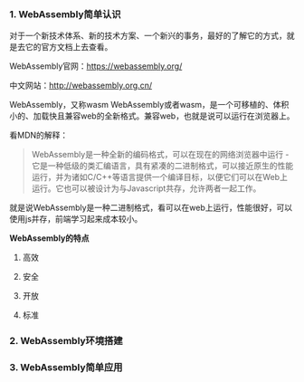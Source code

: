 ### 1. WebAssembly简单认识

对于一个新技术体系、新的技术方案、一个新兴的事务，最好的了解它的方式，就是去它的官方文档上去查看。

WebAssembly官网：https://webassembly.org/

中文网站：http://webassembly.org.cn/

WebAssembly，又称wasm WebAssembly或者wasm，是一个可移植的、体积小的、加载快且兼容web的全新格式。兼容web，也就是说可以运行在浏览器上。

看MDN的解释：

> WebAssembly是一种全新的编码格式，可以在现在的网络浏览器中运行 - 它是一种低级的类汇编语言，具有紧凑的二进制格式，可以接近原生的性能运行，并为诸如C/C++等语言提供一个编译目标，以便它们可以在Web上运行。它也可以被设计为与Javascript共存，允许两者一起工作。

就是说WebAssembly是一种二进制格式，看可以在web上运行，性能很好，可以使用js并存，前端学习起来成本较小。

**WebAssembly的特点**

1. 高效

2. 安全

3. 开放

4. 标准

### 2. WebAssembly环境搭建



### 3. WebAssembly简单应用
